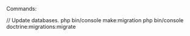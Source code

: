 Commands:


// Update databases.
php bin/console make:migration
php bin/console doctrine:migrations:migrate

